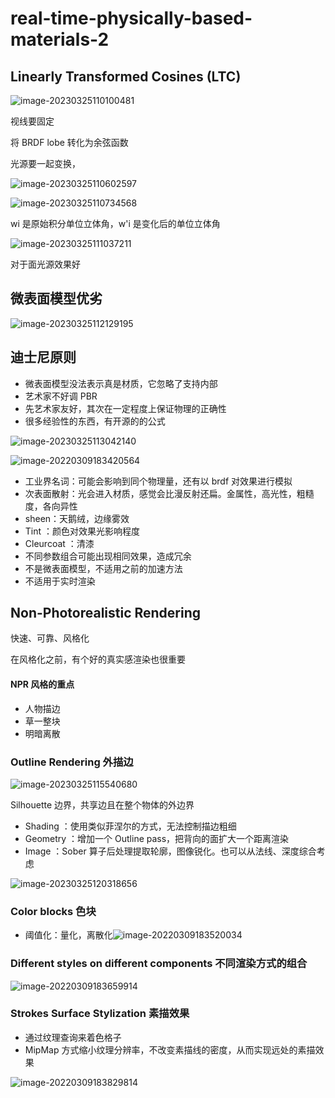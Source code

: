 # real-time-physically-based-materials-2

## Linearly Transformed Cosines (LTC)

![image-20230325110100481](https://image-1253155090.cos.ap-nanjing.myqcloud.com/202303251101572.png)

视线要固定

将 BRDF lobe 转化为余弦函数

光源要一起变换，

![image-20230325110602597](https://image-1253155090.cos.ap-nanjing.myqcloud.com/202303251106646.png)

![image-20230325110734568](https://image-1253155090.cos.ap-nanjing.myqcloud.com/202303251107641.png)

wi 是原始积分单位立体角，w'i 是变化后的单位立体角

![image-20230325111037211](https://image-1253155090.cos.ap-nanjing.myqcloud.com/202303251110261.png)

对于面光源效果好



## 微表面模型优劣

![image-20230325112129195](https://image-1253155090.cos.ap-nanjing.myqcloud.com/202303251121248.png)

## 迪士尼原则

- 微表面模型没法表示真是材质，它忽略了支持内部
- 艺术家不好调 PBR
- 先艺术家友好，其次在一定程度上保证物理的正确性
- 很多经验性的东西，有开源的的公式

![image-20230325113042140](https://image-1253155090.cos.ap-nanjing.myqcloud.com/202303251130203.png)

![image-20220309183420564](https://image-1253155090.cos.ap-nanjing.myqcloud.com/202303251131646.png)

- 工业界名词：可能会影响到同个物理量，还有以 brdf 对效果进行模拟
- 次表面散射：光会进入材质，感觉会比漫反射还扁。金属性，高光性，粗糙度，各向异性
- sheen：天鹅绒，边缘雾效
- Tint ：颜色对效果光影响程度
- Cleurcoat ：清漆
- 不同参数组合可能出现相同效果，造成冗余
- 不是微表面模型，不适用之前的加速方法
- 不适用于实时渲染

## Non-Photorealistic Rendering

快速、可靠、风格化

在风格化之前，有个好的真实感渲染也很重要

#### NPR 风格的重点

- 人物描边
- 草一整块
- 明暗离散

### Outline Rendering 外描边

![image-20230325115540680](https://image-1253155090.cos.ap-nanjing.myqcloud.com/202303251155858.png)

Silhouette 边界，共享边且在整个物体的外边界

- Shading ：使用类似菲涅尔的方式，无法控制描边粗细
- Geometry ：增加一个 Outline pass，把背向的面扩大一个距离渲染
- Image ：Sober 算子后处理提取轮廓，图像锐化。也可以从法线、深度综合考虑

![image-20230325120318656](https://image-1253155090.cos.ap-nanjing.myqcloud.com/202303251203056.png)

### Color blocks 色块

- 阈值化：量化，离散化![image-20220309183520034](https://image-1253155090.cos.ap-nanjing.myqcloud.com/202303251143255.png)

### Different styles on different components 不同渲染方式的组合

![image-20220309183659914](https://image-1253155090.cos.ap-nanjing.myqcloud.com/202303251143262.png)

### Strokes Surface Stylization 素描效果

- 通过纹理查询来着色格子
- MipMap 方式缩小纹理分辨率，不改变素描线的密度，从而实现远处的素描效果

![image-20220309183829814](https://image-1253155090.cos.ap-nanjing.myqcloud.com/202303251143278.png)